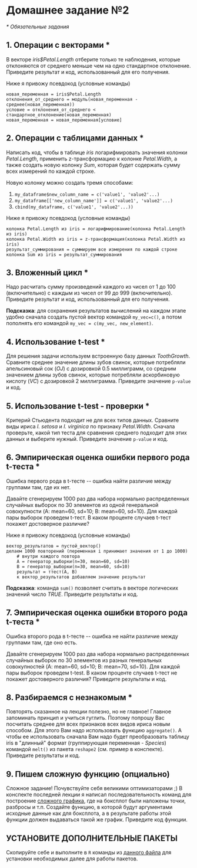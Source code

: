 # Домашнее задание №2

_* Обязательные задания_

## 1. Операции с векторами *

В векторе _iris$Petal.Length_ отберите только те наблюдения, которые отклоняются от среднего меньше чем на одно стандартное отклонение. Приведите результат и код, использованный для его получения.

Ниже я привожу псевдокод (условные команды)

```
новая_переменная = iris$Petal.Length
отклонения_от_среднего = модуль(новая_переменная - среднее(новая_переменная))
условие = отклонения_от_среднего < стандартное_отклонение(новая_переменная)
новая_переменная = новая_переменная[условие]
```

## 2. Операции с таблицами данных *

Написать код, чтобы в таблице _iris_ логарифмировать значения колонки _Petal.Length_, применить z-трансформацию к колонке _Petal.Width_, а также создать новую колонку _Sum_, которая будет содержать сумму всех измерений по каждой строке.

Новую колонку можно создать тремя способами:

1. `my_dataframe$new_column_name = c('value1', 'value2'...)`
2. `my_dataframe[['new_column_name']] = c('value1', 'value2'...)`
3. `cbind(my_dataframe, c('value1', 'value2'...))`

Ниже я привожу псевдокод (условные команды)

```
колонка Petal.Length из iris = логарифмирование(колонка Petal.Length из iris)
колонка Petal.Width из iris = z-трансформация(колонка Petal.Width из iris)
результат_суммирования = суммируем все измерения по каждой строке
колонка Sum из iris = результат_суммирования 
```

## 3. Вложенный цикл *

Надо расчитать сумму произведений каждого из чисел от 1 до 100 (включительно) с каждым из чисел от 99 до 999 (включительно). Приведите результат и код, использованный для его получения.

**Подсказка**: для сохранения результатов вычислений на каждом этапе удобно сначала создать пустой вектор командой `my_vec=c()`, а потом пополнять его командой `my_vec = c(my_vec, new_element)`.

## 4. Использование t-test *

Для решения задачи используем встроенную базу данных _ToothGrowth_. Сравните среднее значение длины зубов свинок, которые потребляли апельсиновый сок (_OJ_) с дозировкой 0.5 миллиграмм, со средним значением длины зубов свинок, которые потребляли аскорбиновую кислоту (_VC_) с дозировкой 2 миллиграмма. Приведите значение `p-value` и код.

## 5. Использование t-test - проверки *

Критерий Стьюдента подходит не для всех типов данных. Сравните виды ириса _I. setosa_ и _I. virginica_ по признаку _Petal.Width_. Сначала проверьте, какой тип теста для сравнения среднего подходит для этих данных и выберите нужный. Приведите значение `p-value` и код.

## 6. Эмпирическая оценка ошибки первого рода t-теста *

Ошибка первого рода в t-тесте -- ошибка найти различие между группами там, где их нет. 

Давайте сгенерируем 1000 раз два набора нормально распределенных случайных выборок по 30 элементов из одной генеральной совокупности (A: mean=60, sd=10; B: mean=60, sd=10). Для каждой пары выборок проведем t-тест. В каком проценте случаев t-тест покажет достоверное различие? 

Ниже я привожу псевдокод (условные команды)

```
вектор_результатов = пустой_вектор()
делаем 1000 повторений (переменная i принимает значения от 1 до 1000)
    # внутри каждого повтора
    А = генератор_выборки(n=30, mean=60, sd=10)
    B = генератор_выборки(n=30, mean=60, sd=10)
    результат = ттест(А, В)
    к вектор_результатов добавляем значение результат
```

**Подсказка**: команда `sum()` позволяет считать в векторе логических значений число _TRUE_. Приведите результаты и код.

## 7. Эмпирическая оценка ошибки второго рода t-теста *

Ошибка второго рода в t-тесте -- ошибка не найти различие между группами там, где оно есть. 

Давайте сгенерируем 1000 раз два набора нормально распределенных случайных выборок по 30 элементов из разных генеральных совокупностей (A: mean=60, sd=10; B: mean=70, sd=10). Для каждой пары выборок проведем t-test. В каком проценте случаев t-тест не покажет достоверного различия? Приведите результаты и код.

## 8. Разбираемся с незнакомым *

Повторять сказанное на лекции полезно, но не главное! Главное запоминать принцип и учиться гуглить. Поэтому попрошу Вас посчитать среднее для всех признаков всех видов ириса новым способом. Для этого Вам надо использовать функцию `aggregate()`. А чтобы ее использовать сначала Вам надо будет преобразовать таблицу iris в "длинный" формат (группирующая переменная - _Species_) командой `melt()` из пакета `reshape2` (см. пример в конспекте). Приведите результаты и код.

## 9. Пишем сложную функцию (опциально)

Сложное задание! Почувствуйте себя великими оптимизаторами ;) В конспекте последней лекции я написал последовательность команд для построение [сложного графика](https://raw.githubusercontent.com/lapotok/biochem_statistics/master/2018/lesson2/materials_files/figure_html/unnamed-chunk-15-1.png), где на боксплот были наложены точки, разбросы и т.п. Создайте функцию, в которой будут аргументами исходные данные как для боксплота, а в результате работы этой функции должен выдаваться такой же график. Приведите код функции.

## УСТАНОВИТЕ ДОПОЛНИТЕЛЬНЫЕ ПАКЕТЫ

Скопируйте себе и выполните в `R` команды из [данного файла](https://github.com/lapotok/biochem_statistics/blob/master/2018/resources.R) для установки необходимых далее для работы пакетов.
